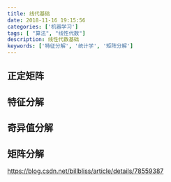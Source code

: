 ```yaml
---
title: 线代基础
date: 2018-11-16 19:15:56
categories: ['机器学习']
tags: [ "算法", "线性代数"]
description: 线性代数基础
keywords: ['特征分解', '统计学', '矩阵分解']
---
```



## 正定矩阵


## 特征分解



## 奇异值分解


## 矩阵分解

https://blog.csdn.net/billbliss/article/details/78559387




